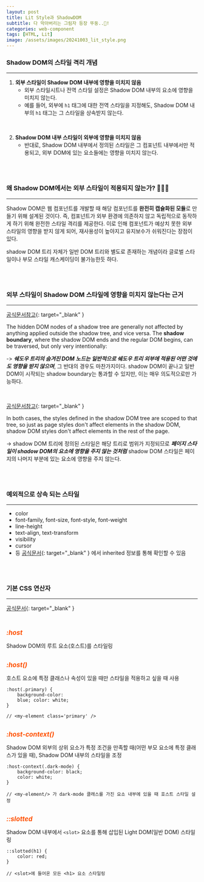 ```yaml
---
layout: post
title: Lit Style과 ShadowDOM
subtitle: 다 막아버리는 그림자 등장 뚜둥..👻!
categories: web-component
tags: [HTML, Lit]
image: /assets/images/20241003_lit_style.png
---
```


### Shadow DOM의 스타일 격리 개념

---

1. **외부 스타일이 Shadow DOM 내부에 영향을 미치지 않음**
   - 외부 스타일시트나 전역 스타일 설정은 Shadow DOM 내부의 요소에 영향을 미치지 않는다.
   - 예를 들어, 외부에 `h1` 태그에 대한 전역 스타일을 지정해도, Shadow DOM 내부의 `h1` 태그는 그 스타일을 상속받지 않는다.

<br/>

2. **Shadow DOM 내부 스타일이 외부에 영향을 미치지 않음**
   - 반대로, Shadow DOM 내부에서 정의된 스타일은 그 컴포넌트 내부에서만 적용되고, 외부 DOM에 있는 요소들에는 영향을 미치지 않는다.

<br/>
<br/>

### 왜 Shadow DOM에서는 외부 스타일이 적용되지 않는가? 🤷🏻‍♀️

---

Shadow DOM은 웹 컴포넌트를 개발할 때 해당 컴포넌트를 **완전히 캡슐화된 모듈**로 만들기 위해 설계된 것이다. 즉, 컴포넌트가 외부 환경에 의존하지 않고 독립적으로 동작하게 하기 위해 완전한 스타일 격리를 제공한다. 이로 인해 컴포넌트가 예상치 못한 외부 스타일의 영향을 받지 않게 되어, 재사용성이 높아지고 유지보수가 쉬워진다는 장점이 있다.

shadow DOM 트리 자체가 일반 DOM 트리와 별도로 존재하는 개념이라 글로벌 스타일이나 부모 스타일 캐스케이딩이 불가능한듯 하다.

<br/>
<br/>

### 외부 스타일이 Shadow DOM 스타일에 영향을 미치지 않는다는 근거

---

[공식문서참고](https://developer.mozilla.org/en-US/docs/Glossary/Shadow_tree){: target="\_blank" }

The hidden DOM nodes of a shadow tree are generally not affected by anything applied outside the shadow tree, and vice versa. The **shadow boundary**, where the shadow DOM ends and the regular DOM begins, can be traversed, but only very intentionally:

-> **_쉐도우 트리의 숨겨진 DOM 노드는 일반적으로 쉐도우 트리 외부에 적용된 어떤 것에도 영향을 받지 않으며_**, 그 반대의 경우도 마찬가지이다. shadow DOM이 끝나고 일반 DOM이 시작되는 shadow boundary는 통과할 수 있지만, 이는 매우 의도적으로만 가능하다.

<br/>

[공식문서참고](https://developer.mozilla.org/en-US/docs/Web/API/Web_components/Using_shadow_DOM#applying_styles_inside_the_shadow_dom){: target="\_blank" }

In both cases, the styles defined in the shadow DOM tree are scoped to that tree, so just as page styles don't affect elements in the shadow DOM, shadow DOM styles don't affect elements in the rest of the page.

-> shadow DOM 트리에 정의된 스타일은 해당 트리로 범위가 지정되므로 **_페이지 스타일이 shadow DOM의 요소에 영향을 주지 않는 것처럼_** shadow DOM 스타일은 페이지의 나머지 부분에 있는 요소에 영향을 주지 않는다.

<br/>
<br/>

### 예외적으로 상속 되는 스타일

---

- color
- font-family, font-size, font-style, font-weight
- line-height
- text-align, text-transform
- visibility
- cursor
- 등 [공식문서](https://developer.mozilla.org/en-US/docs/Web/CSS/color#formal_definition){: target="\_blank" } 에서 inherited 정보를 통해 확인할 수 있음

<br/>
<br/>

### 기본 CSS 연산자

---

[공식문서](https://developer.mozilla.org/en-US/docs/Web/CSS/Reference){: target="\_blank" }

<br/>

<em style='font-size: 17px; color: #ff5100; font-weight: bold;'>:host</em>

Shadow DOM의 루트 요소(호스트)를 스타일링

<br/>
<em style='font-size: 17px; color: #ff5100; font-weight: bold;'>:host()</em>

호스트 요소에 특정 클래스나 속성이 있을 때만 스타일을 적용하고 싶을 때 사용

```
:host(.primary) {
    background-color:
    blue; color: white;
}

// <my-element class='primary' />
```

<br/>
<em style='font-size: 17px; color: #ff5100; font-weight: bold;'>:host-context()</em>

Shadow DOM 외부의 상위 요소가 특정 조건을 만족할 때(어떤 부모 요소에 특정 클래스가 있을 때), Shadow DOM 내부의 스타일을 조정

```
:host-context(.dark-mode) {
    background-color: black;
    color: white;
}

// <my-element/> 가 dark-mode 클래스를 가진 요소 내부에 있을 때 호스트 스타일 설정
```

<br/>
<em style='font-size: 17px; color: #ff5100; font-weight: bold;'>::slotted</em>

Shadow DOM 내부에서 `<slot>` 요소를 통해 삽입된 Light DOM(일반 DOM) 스타일링

```
::slotted(h1) {
    color: red;
}

// <slot>에 들어온 모든 <h1> 요소 스타일링
```

